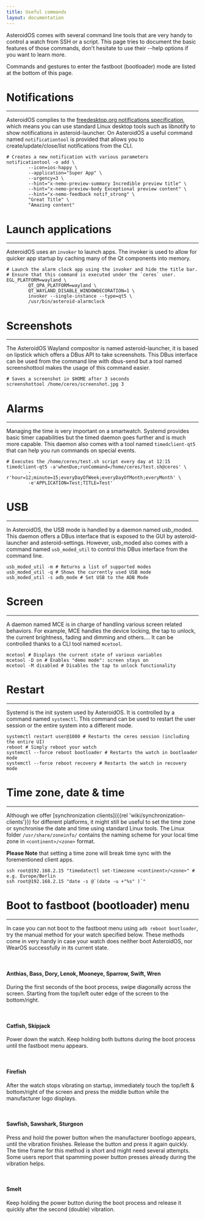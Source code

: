 ```yaml
---
title: Useful commands
layout: documentation
---
```


AsteroidOS comes with several command line tools that are very handy to control a watch from SSH or a script. This page tries to document the basic features of those commands, don't hesitate to use their --help options if you want to learn more.

Commands and gestures to enter the fastboot (bootloader) mode are listed at the bottom of this page.

# Notifications

---

AsteroidOS complies to the [freedesktop.org notifications specification](https://specifications.freedesktop.org/notification-spec/notification-spec-latest.html), which means you can use standard Linux desktop tools such as libnotify to show notifications in asteroid-launcher.
On AsteroidOS a useful command named `notificationtool` is provided that allows you to create/update/close/list notifications from the CLI.

```
# Creates a new notification with various parameters
notificationtool -o add \
        --icon=ios-happy \
        --application="Super App" \
        --urgency=3 \
        --hint="x-nemo-preview-summary Incredible preview title" \
        --hint="x-nemo-preview-body Exceptional preview content" \
        --hint="x-nemo-feedback notif_strong" \
        "Great Title" \
        "Amazing content"
```

# Launch applications

---

AsteroidOS uses an `invoker` to launch apps. The invoker is used to allow for quicker app startup by caching many of the Qt components into memory.

```
# Launch the alarm clock app using the invoker and hide the title bar.
# Ensure that this command is executed under the `ceres` user.
EGL_PLATFORM=wayland \
        QT_QPA_PLATFORM=wayland \
        QT_WAYLAND_DISABLE_WINDOWDECORATION=1 \
        invoker --single-instance --type=qt5 \
        /usr/bin/asteroid-alarmclock
```



# Screenshots

---

The AsteroidOS Wayland compositor is named asteroid-launcher, it is based on lipstick which offers a DBus API to take screenshots. This DBus interface can be used from the command line with dbus-send but a tool named screenshottool makes the usage of this command easier.

```
# Saves a screenshot in $HOME after 3 seconds
screenshottool /home/ceres/screenshot.jpg 3
```

# Alarms

---

Managing the time is very important on a smartwatch. Systemd provides basic timer capabilities but the timed daemon goes further and is much more capable. This daemon also comes with a tool named `timedclient-qt5` that can help you run commands on special events.

```
# Executes the /home/ceres/test.sh script every day at 12:15
timedclient-qt5 -a'whenDue;runCommand=/home/ceres/test.sh@ceres' \
        -r'hour=12;minute=15;everyDayOfWeek;everyDayOfMonth;everyMonth' \
        -e'APPLICATION=Test;TITLE=Test'
```

# USB

---

In AsteroidOS, the USB mode is handled by a daemon named usb_moded. This daemon offers a DBus interface that is exposed to the GUI by asteroid-launcher and asteroid-settings. However, usb_moded also comes with a command named `usb_moded_util` to control this DBus interface from the command line.

```
usb_moded_util -m # Returns a list of supported modes
usb_moded_util -q # Shows the currently used USB mode
usb_moded_util -s adb_mode # Set USB to the ADB Mode
```

# Screen

---

A daemon named MCE is in charge of handling various screen related behaviors. For example, MCE handles the device locking, the tap to unlock, the current brightness, fading and dimming and others.... It can be controlled thanks to a CLI tool named `mcetool`.

```
mcetool # Displays the current state of various variables
mcetool -D on # Enables "demo mode": screen stays on
mcetool -M disabled # Disables the tap to unlock functionality
```

# Restart

---

Systemd is the init system used by AsteroidOS. It is controlled by a command named `systemctl`. This command can be used to restart the user session or the entire system into a different mode.

```
systemctl restart user@1000 # Restarts the ceres session (including the entire UI)
reboot # Simply reboot your watch
systemctl --force reboot bootloader # Restarts the watch in bootloader mode
systemctl --force reboot recovery # Restarts the watch in recovery mode
```

# Time zone, date & time

---

Although we offer [synchronization clients]({{rel 'wiki/synchronization-clients'}}) for different platforms, it might still be useful to set the time zone or synchronise the date and time using standard Linux tools. The Linux folder `/usr/share/zoneinfo/` contains the naming scheme for your local time zone in `<continent>/<zone>` format.

**Please Note** that setting a time zone will break time sync with the forementioned client apps.

```
ssh root@192.168.2.15 "timedatectl set-timezone <continent>/<zone>" # e.g. Europe/Berlin
ssh root@192.168.2.15 "date -s @`(date -u +"%s" )`"
```

# Boot to fastboot (bootloader) menu

---

In case you can not boot to the fastboot menu using `adb reboot bootloader`, try the manual method for your watch specified below. These methods come in very handy in case your watch does neither boot AsteroidOS, nor WearOS successfully in its current state.

&nbsp;
#### Anthias, Bass, Dory, Lenok, Mooneye, Sparrow, Swift, Wren
During the first seconds of the boot process, swipe diagonally across the screen. Starting from the top/left outer edge of the screen to the bottom/right.

&nbsp;
#### Catfish, Skipjack
Power down the watch. Keep holding both buttons during the boot process until the fastboot menu appears.

&nbsp;
#### Firefish
After the watch stops vibrating on startup, immediately touch the top/left & bottom/right of the screen and press the middle button while the manufacturer logo displays.

&nbsp;
#### Sawfish, Sawshark, Sturgeon
Press and hold the power button when the manufacturer bootlogo appears, until the vibration finishes. Release the button and press it again quickly. The time frame for this method is short and might need several attempts. Some users report that spamming power button presses already during the vibration helps.

&nbsp;
#### Smelt
Keep holding the power button during the boot process and release it quickly after the second (double) vibration.
